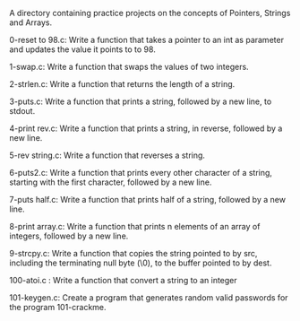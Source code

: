 A directory containing practice projects on the concepts of Pointers, Strings and Arrays.

0-reset to 98.c: Write a function that takes a pointer to an int as parameter and updates the value it points to to 98.

1-swap.c: Write a function that swaps the values of two integers.

2-strlen.c: Write a function that returns the length of a string.

3-puts.c: Write a function that prints a string, followed by a new line, to stdout.

4-print rev.c: Write a function that prints a string, in reverse, followed by a new line.

5-rev string.c: Write a function that reverses a string.

6-puts2.c: Write a function that prints every other character of a string, starting with the first character, followed by a new line.

7-puts half.c: Write a function that prints half of a string, followed by a new line.

8-print array.c: Write a function that prints n elements of an array of integers, followed by a new line.

9-strcpy.c: Write a function that copies the string pointed to by src, including the terminating null byte (\0), to the buffer pointed to by dest.

100-atoi.c : Write a function that convert a string to an integer

101-keygen.c: Create a program that generates random valid passwords for the program 101-crackme.











